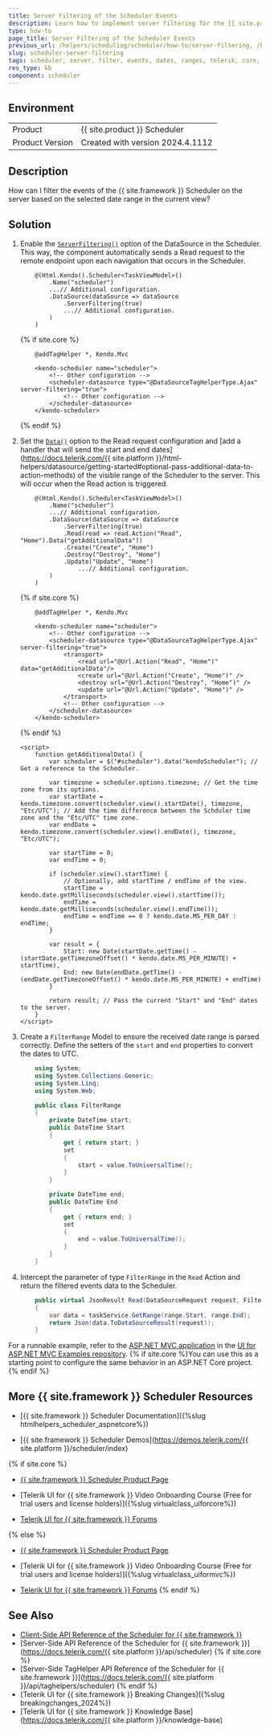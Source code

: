 ```yaml
---
title: Server Filtering of the Scheduler Events
description: Learn how to implement server filtering for the {{ site.product }} Scheduler to retrieve only events for the currently selected view.
type: how-to
page_title: Server Filtering of the Scheduler Events
previous_url: /helpers/scheduling/scheduler/how-to/server-filtering, /html-helpers/scheduling/scheduler/how-to/server-filtering
slug: scheduler-server-filtering
tags: scheduler, server, filter, events, dates, ranges, telerik, core, mvc
res_type: kb
component: scheduler
---
```


## Environment

<table>
 <tr>
  <td>Product</td>
  <td>{{ site.product }} Scheduler</td>
 </tr>
 <tr>
  <td>Product Version</td>
  <td>Created with version 2024.4.1112</td>
 </tr>
</table>

## Description

How can I filter the events of the {{ site.framework }} Scheduler on the server based on the selected date range in the current view?

## Solution

1. Enable the [`ServerFiltering()`](/api/kendo.mvc.ui.fluent/signalrdatasourcebuilder#serverfilteringsystemboolean) option of the DataSource in the Scheduler. This way, the component automatically sends a Read request to the remote endpoint upon each navigation that occurs in the Scheduler.

    ```HtmlHelper
        @(Html.Kendo().Scheduler<TaskViewModel>()
            .Name("scheduler")
            ...// Additional configuration.
            .DataSource(dataSource => dataSource
                .ServerFiltering(true)
                ...// Additional configuration.
            )
        )
    ```
    {% if site.core %}
    ```TagHelper
        @addTagHelper *, Kendo.Mvc

        <kendo-scheduler name="scheduler">
            <!-- Other configuration -->
            <scheduler-datasource type="@DataSourceTagHelperType.Ajax" server-filtering="true">
                <!-- Other configuration -->
            </scheduler-datasource>
        </kendo-scheduler>
    ```
    {% endif %}

1. Set the [`Data()`](/api/kendo.mvc.ui.fluent/crudoperationbuilder#datasystemstring) option to the Read request configuration and [add a handler that will send the start and end dates](https://docs.telerik.com/{{ site.platform }}/html-helpers/datasource/getting-started#optional-pass-additional-data-to-action-methods) of the visible range of the Scheduler to the server. This will occur when the Read action is triggered.

    ```HtmlHelper
        @(Html.Kendo().Scheduler<TaskViewModel>()
            .Name("scheduler")
            ...// Additional configuration.
            .DataSource(dataSource => dataSource
                .ServerFiltering(true)
                .Read(read => read.Action("Read", "Home").Data("getAdditionalData"))
                .Create("Create", "Home")
                .Destroy("Destroy", "Home")
                .Update("Update", "Home")
                    ...// Additional configuration.
            )
        )
    ```
    {% if site.core %}
    ```TagHelper
        @addTagHelper *, Kendo.Mvc

        <kendo-scheduler name="scheduler">
            <!-- Other configuration -->
            <scheduler-datasource type="@DataSourceTagHelperType.Ajax" server-filtering="true">
                <transport>
                    <read url="@Url.Action("Read", "Home")" data="getAdditionalData"/>
                    <create url="@Url.Action("Create", "Home")" />
                    <destroy url="@Url.Action("Destroy", "Home")" />
                    <update url="@Url.Action("Update", "Home")" />
                </transport>
                <!-- Other configuration -->
            </scheduler-datasource>
        </kendo-scheduler>
    ```
    {% endif %}
    ```JS scripts
    <script>
        function getAdditionalData() {
            var scheduler = $("#scheduler").data("kendoScheduler"); // Get a reference to the Scheduler.

            var timezone = scheduler.options.timezone; // Get the time zone from its options.
            var startDate = kendo.timezone.convert(scheduler.view().startDate(), timezone, "Etc/UTC"); // Add the time difference between the Schduler time zone and the "Etc/UTC" time zone.
            var endDate = kendo.timezone.convert(scheduler.view().endDate(), timezone, "Etc/UTC");

            var startTime = 0;
            var endTime = 0;

            if (scheduler.view().startTime) {
                // Optionally, add startTime / endTime of the view.
                startTime = kendo.date.getMilliseconds(scheduler.view().startTime());
                endTime = kendo.date.getMilliseconds(scheduler.view().endTime());
                endTime = endTime == 0 ? kendo.date.MS_PER_DAY : endTime;
            }

            var result = {
                Start: new Date(startDate.getTime() - (startDate.getTimezoneOffset() * kendo.date.MS_PER_MINUTE) + startTime),
                End: new Date(endDate.getTime() - (endDate.getTimezoneOffset() * kendo.date.MS_PER_MINUTE) + endTime)
            }

            return result; // Pass the current "Start" and "End" dates to the server.
        }
    </script>
    ```

1. Create a `FilterRange` Model to ensure the received date range is parsed correctly. Define the setters of the `start` and `end` properties to convert the dates to UTC.

    ```C# FilterRange.cs
        using System;
        using System.Collections.Generic;
        using System.Linq;
        using System.Web;

        public class FilterRange
        {
            private DateTime start;
            public DateTime Start
            {
                get { return start; }
                set
                {
                    start = value.ToUniversalTime();
                }
            }

            private DateTime end;
            public DateTime End
            {
                get { return end; }
                set
                {
                    end = value.ToUniversalTime();
                }
            }
        }
    ```

1. Intercept the parameter of type `FilterRange` in the `Read` Action and return the filtered events data to the Scheduler.

    ```C# HomeController.cs
        public virtual JsonResult Read(DataSourceRequest request, FilterRange range)
        {
            var data = taskService.GetRange(range.Start, range.End);
            return Json(data.ToDataSourceResult(request));
        }
    ```

For a runnable example, refer to the [ASP.NET MVC application](https://github.com/telerik/ui-for-aspnet-mvc-examples/tree/master/Telerik.Examples.Mvc/Telerik.Examples.Mvc/Areas/SchedulerServerFiltering) in the [UI for ASP.NET MVC Examples repository](https://github.com/telerik/ui-for-aspnet-mvc-examples/tree/master). {% if site.core %}You can use this as a starting point to configure the same behavior in an ASP.NET Core project.{% endif %}

## More {{ site.framework }} Scheduler Resources

* [{{ site.framework }} Scheduler Documentation]({%slug htmlhelpers_scheduler_aspnetcore%})

* [{{ site.framework }} Scheduler Demos](https://demos.telerik.com/{{ site.platform }}/scheduler/index)

{% if site.core %}
* [{{ site.framework }} Scheduler Product Page](https://www.telerik.com/aspnet-core-ui/scheduler)

* [Telerik UI for {{ site.framework }} Video Onboarding Course (Free for trial users and license holders)]({%slug virtualclass_uiforcore%})

* [Telerik UI for {{ site.framework }} Forums](https://www.telerik.com/forums/aspnet-core-ui)

{% else %}
* [{{ site.framework }} Scheduler Product Page](https://www.telerik.com/aspnet-mvc/scheduler)

* [Telerik UI for {{ site.framework }} Video Onboarding Course (Free for trial users and license holders)]({%slug virtualclass_uiformvc%})

* [Telerik UI for {{ site.framework }} Forums](https://www.telerik.com/forums/aspnet-mvc)
{% endif %}

## See Also

* [Client-Side API Reference of the Scheduler for {{ site.framework }}](https://docs.telerik.com/kendo-ui/api/javascript/ui/scheduler)
* [Server-Side API Reference of the Scheduler for {{ site.framework }}](https://docs.telerik.com/{{ site.platform }}/api/scheduler)
{% if site.core %}
* [Server-Side TagHelper API Reference of the Scheduler for {{ site.framework }}](https://docs.telerik.com/{{ site.platform }}/api/taghelpers/scheduler)
{% endif %}
* [Telerik UI for {{ site.framework }} Breaking Changes]({%slug breakingchanges_2024%})
* [Telerik UI for {{ site.framework }} Knowledge Base](https://docs.telerik.com/{{ site.platform }}/knowledge-base)

